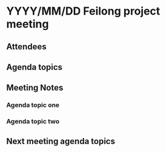 # YYYY/MM/DD Feilong project meeting

## Attendees

## Agenda topics

## Meeting Notes

### Agenda topic one

### Agenda topic two

## Next meeting agenda topics
